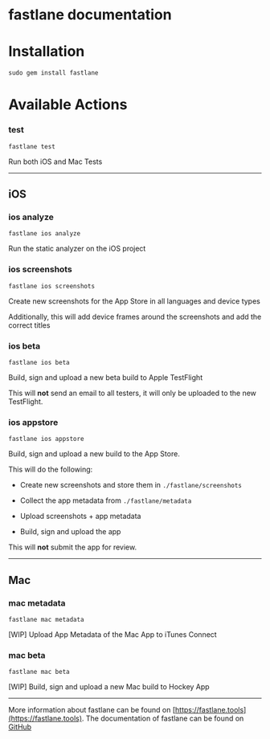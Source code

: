 fastlane documentation
================
# Installation
```
sudo gem install fastlane
```
# Available Actions
### test
```
fastlane test
```
Run both iOS and Mac Tests

----

## iOS
### ios analyze
```
fastlane ios analyze
```
Run the static analyzer on the iOS project
### ios screenshots
```
fastlane ios screenshots
```
Create new screenshots for the App Store in all languages and device types

Additionally, this will add device frames around the screenshots and add the correct titles
### ios beta
```
fastlane ios beta
```
Build, sign and upload a new beta build to Apple TestFlight

This will **not** send an email to all testers, it will only be uploaded to the new TestFlight. 
### ios appstore
```
fastlane ios appstore
```
Build, sign and upload a new build to the App Store.

This will do the following:



- Create new screenshots and store them in `./fastlane/screenshots`

- Collect the app metadata from `./fastlane/metadata`

- Upload screenshots + app metadata

- Build, sign and upload the app



This will **not** submit the app for review.

----

## Mac
### mac metadata
```
fastlane mac metadata
```
[WIP] Upload App Metadata of the Mac App to iTunes Connect
### mac beta
```
fastlane mac beta
```
[WIP] Build, sign and upload a new Mac build to Hockey App

----

More information about fastlane can be found on [https://fastlane.tools](https://fastlane.tools).
The documentation of fastlane can be found on [GitHub](https://github.com/KrauseFx/fastlane)